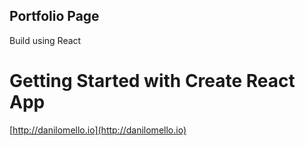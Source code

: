 ## Portfolio Page 

Build using React
# Getting Started with Create React App

[http://danilomello.io](http://danilomello.io)
